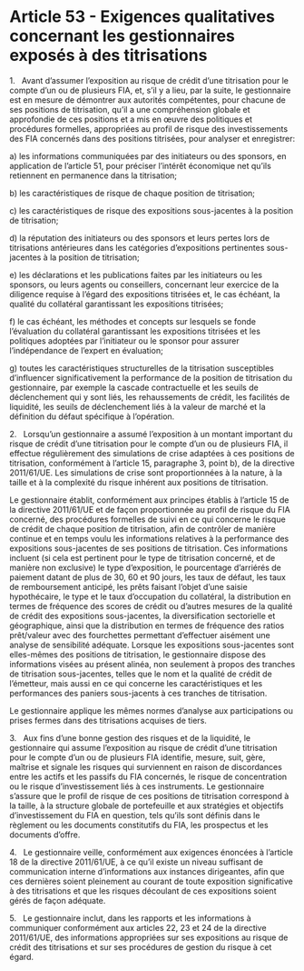 # Article 53 - Exigences qualitatives concernant les gestionnaires exposés à des titrisations


1.   Avant d’assumer l’exposition au risque de crédit d’une titrisation pour le compte d’un ou de plusieurs FIA, et, s’il y a lieu, par la suite, le gestionnaire est en mesure de démontrer aux autorités compétentes, pour chacune de ses positions de titrisation, qu’il a une compréhension globale et approfondie de ces positions et a mis en œuvre des politiques et procédures formelles, appropriées au profil de risque des investissements des FIA concernés dans des positions titrisées, pour analyser et enregistrer:

a) les informations communiquées par des initiateurs ou des sponsors, en application de l’article 51, pour préciser l’intérêt économique net qu’ils retiennent en permanence dans la titrisation;

b) les caractéristiques de risque de chaque position de titrisation;

c) les caractéristiques de risque des expositions sous-jacentes à la position de titrisation;

d) la réputation des initiateurs ou des sponsors et leurs pertes lors de titrisations antérieures dans les catégories d’expositions pertinentes sous-jacentes à la position de titrisation;

e) les déclarations et les publications faites par les initiateurs ou les sponsors, ou leurs agents ou conseillers, concernant leur exercice de la diligence requise à l’égard des expositions titrisées et, le cas échéant, la qualité du collatéral garantissant les expositions titrisées;

f) le cas échéant, les méthodes et concepts sur lesquels se fonde l’évaluation du collatéral garantissant les expositions titrisées et les politiques adoptées par l’initiateur ou le sponsor pour assurer l’indépendance de l’expert en évaluation;

g) toutes les caractéristiques structurelles de la titrisation susceptibles d’influencer significativement la performance de la position de titrisation du gestionnaire, par exemple la cascade contractuelle et les seuils de déclenchement qui y sont liés, les rehaussements de crédit, les facilités de liquidité, les seuils de déclenchement liés à la valeur de marché et la définition du défaut spécifique à l’opération.

2.   Lorsqu’un gestionnaire a assumé l’exposition à un montant important du risque de crédit d’une titrisation pour le compte d’un ou de plusieurs FIA, il effectue régulièrement des simulations de crise adaptées à ces positions de titrisation, conformément à l’article 15, paragraphe 3, point b), de la directive 2011/61/UE. Les simulations de crise sont proportionnées à la nature, à la taille et à la complexité du risque inhérent aux positions de titrisation.

Le gestionnaire établit, conformément aux principes établis à l’article 15 de la directive 2011/61/UE et de façon proportionnée au profil de risque du FIA concerné, des procédures formelles de suivi en ce qui concerne le risque de crédit de chaque position de titrisation, afin de contrôler de manière continue et en temps voulu les informations relatives à la performance des expositions sous-jacentes de ses positions de titrisation. Ces informations incluent (si cela est pertinent pour le type de titrisation concerné, et de manière non exclusive) le type d’exposition, le pourcentage d’arriérés de paiement datant de plus de 30, 60 et 90 jours, les taux de défaut, les taux de remboursement anticipé, les prêts faisant l’objet d’une saisie hypothécaire, le type et le taux d’occupation du collatéral, la distribution en termes de fréquence des scores de crédit ou d’autres mesures de la qualité de crédit des expositions sous-jacentes, la diversification sectorielle et géographique, ainsi que la distribution en termes de fréquence des ratios prêt/valeur avec des fourchettes permettant d’effectuer aisément une analyse de sensibilité adéquate. Lorsque les expositions sous-jacentes sont elles-mêmes des positions de titrisation, le gestionnaire dispose des informations visées au présent alinéa, non seulement à propos des tranches de titrisation sous-jacentes, telles que le nom et la qualité de crédit de l’émetteur, mais aussi en ce qui concerne les caractéristiques et les performances des paniers sous-jacents à ces tranches de titrisation.

Le gestionnaire applique les mêmes normes d’analyse aux participations ou prises fermes dans des titrisations acquises de tiers.

3.   Aux fins d’une bonne gestion des risques et de la liquidité, le gestionnaire qui assume l’exposition au risque de crédit d’une titrisation pour le compte d’un ou de plusieurs FIA identifie, mesure, suit, gère, maîtrise et signale les risques qui surviennent en raison de discordances entre les actifs et les passifs du FIA concernés, le risque de concentration ou le risque d’investissement liés à ces instruments. Le gestionnaire s’assure que le profil de risque de ces positions de titrisation correspond à la taille, à la structure globale de portefeuille et aux stratégies et objectifs d’investissement du FIA en question, tels qu’ils sont définis dans le règlement ou les documents constitutifs du FIA, les prospectus et les documents d’offre.

4.   Le gestionnaire veille, conformément aux exigences énoncées à l’article 18 de la directive 2011/61/UE, à ce qu’il existe un niveau suffisant de communication interne d’informations aux instances dirigeantes, afin que ces dernières soient pleinement au courant de toute exposition significative à des titrisations et que les risques découlant de ces expositions soient gérés de façon adéquate.

5.   Le gestionnaire inclut, dans les rapports et les informations à communiquer conformément aux articles 22, 23 et 24 de la directive 2011/61/UE, des informations appropriées sur ses expositions au risque de crédit des titrisations et sur ses procédures de gestion du risque à cet égard.
